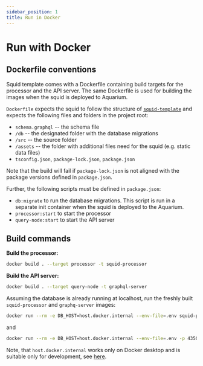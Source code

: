 ```yaml
---
sidebar_position: 1
title: Run in Docker
---
```


# Run with Docker

## Dockerfile conventions

Squid template comes with a Dockerfile containing build targets for the processor and the API server. The same Dockerfile is used for building the images when the squid is deployed to Aquarium. 

`Dockerfile` expects the squid to follow the structure of [`squid-template`](https://github.com/subsquid/squid-template) and expects the following files and folders in the project root:

- `schema.graphql` -- the schema file
- `/db` -- the designated folder with the database migrations
- `/src` -- the source folder
- `/assets` -- the folder with additional files need for the squid (e.g. static data files)
- `tsconfig.json`, `package-lock.json`, `package.json` 

Note that the build will fail if `package-lock.json` is not aligned with the package versions defined in `package.json`.

Further, the following scripts must be defined in `package.json`:

- `db:migrate` to run the database migrations. This script is run in a separate init container when the squid is deployed to the Aquarium.
- `processor:start` to start the processor
- `query-node:start` to start the API server


## Build commands

**Build the processor:**
```bash
docker build . --target processor -t squid-processor 
```

**Build the API server:**
```bash
docker build . --target query-node -t graphql-server
```

Assuming the database is already running at localhost,
run the freshly built `squid-processor` and `graphq-server` images:

```bash
docker run --rm -e DB_HOST=host.docker.internal --env-file=.env squid-processor
```
and
```bash
docker run --rm -e DB_HOST=host.docker.internal --env-file=.env -p 4350:4350 graphql-server
```

Note, that `host.docker.internal` works only on Docker desktop and is suitable only for development, see [here](https://docs.docker.com/desktop/networking/#i-want-to-connect-from-a-container-to-a-service-on-the-host).

